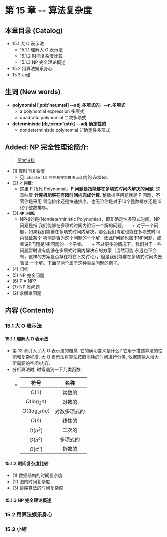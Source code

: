 # 第 15 章 -- 算法复杂度

## 本章目录 (Catalog)
- 15.1 大 O 表示法
    + 15.1.1 理解大 O 表示法
    + 15.1.2 时间复杂度比较
    + 15.1.3 NP 完全理论概述
- 15.2 用算法娱乐身心
- 15.3 小结

## 生词 (New words)
- **polynomial [ˌpɒlɪ'nəʊmɪəl] --adj.多项式的。--n.多项式**
    + a polynomial expression 多项式
    + quadratic polynomial 二次多项式
- **deterministic [dɪ,tɝmɪn'ɪstɪk] --adj.确定性的** 
    + nondeterministic polynomial 非确定性多项式    


## Added: NP 完全性理论简介:
> [原文链接](https://blog.csdn.net/liusiqian0209/article/details/49837447)
- (1) 算时间复杂度
    + 见: `chapter13-排序和搜索算法.md` 内的 Added.
- (2) **`P 问题`:** 
    + 这里 P 指代 Polynomial。**P 问题是指能够在多项式时间内解决的问题**, 这意味着
      **计算机能够在有限时间内完成计算**. 整数排序问题就是 P 问题，不管你是采用
      冒泡排序还是快速排序，也无论你是对于10个整数排序还是10亿个整数排序。 
- (3) **`NP 问题`:** 
    + NP指的是(Nondeterministic Polynomial)，即非确定性多项式时间。NP问题是指
      我们能够在多项式时间内验证一个解的问题。
    + 对于一个问题，如果我们能够在多项式时间内解决，那么我们肯定也能在多项式时间内验证某个
      猜测是否为这个问题的一个解，因此P问题也属于NP问题，或者说P问题是NP问题的一个子集。
    + 不过更多的情况下，我们对于一些问题暂时没有能够在多项式时间内解决它的方案（当然可能
      永远也不会有，这样的方案是否存在将在下文讨论），但是我们能够在多项式时间内去验证
      一个解。下面举两个属于这种类型问题的例子。
- (4) 归约
- (5) NP 完全问题
- (6) P = NP?
- (7) NP 难问题
- (2) 求解难问题



## 内容 (Contents)
### 15.1 大 O 表示法
#### 15.1.1 理解大 O 表示法
- 第 13 章引入了大 O 表示法的概念. 它的确切含义是什么? 它用于描述算法的性能和复杂程度. 
  大 O 表示法将算法按照消耗的时间进行分类, 依据随输入增大所需要的空间/内存. 
- 分析算法时, 时常遇到一下几类函数:
    + |符号|名称|
      |:---:|:---:|
      |$O(1)$|常数的|
      |$O(\log_{2}{n})$|对数的|
      |$O((\log_{2}{n})c)$|对数多项式的|
      |$O(n)$|线性的|
      |$O(n^2)$|二次的|
      |$O(n^c)$|多项式的|
      |$O(c^n)$|指数的|
#### 15.1.2 时间复杂度比较
- (1) 数据结构的时间复杂度
- (2) 图的时间复杂度
- (3) 排序算法的时间复杂度
#### 15.1.3 NP 完全理论概述

### 15.2 用算法娱乐身心

### 15.3 小结